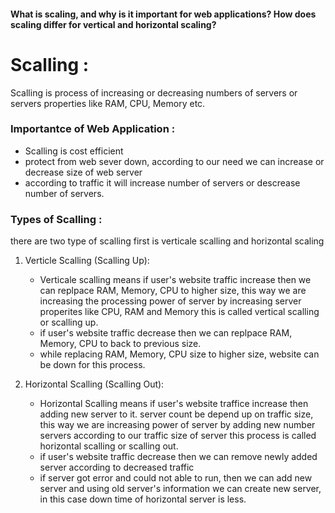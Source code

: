 #### What is scaling, and why is it important for web applications? How does scaling differ for vertical and horizontal scaling?

# Scalling :

Scalling is process of increasing or decreasing numbers of servers or servers properties like RAM, CPU, Memory etc.

### Importantce of Web Application :

- Scalling is cost efficient
- protect from web sever down, according to our need we can increase or decrease size of web server
- according to traffic it will increase number of servers or descrease number of servers.

### Types of Scalling :

there are two type of scalling first is verticale scalling and horizontal scaling

1. Verticle Scalling (Scalling Up):

   - Verticale scalling means if user's website traffic increase then we can replpace RAM, Memory, CPU to higher size, this way we are increasing the processing power of server by increasing server properites like CPU, RAM and Memory this is called vertical scalling or scalling up.
   - if user's website traffic decrease then we can replpace RAM, Memory, CPU to back to previous size.
   - while replacing RAM, Memory, CPU size to higher size, website can be down for this process.

2. Horizontal Scalling (Scalling Out):

   - Horizontal Scalling means if user's website traffice increase then adding new server to it. server count be depend up on traffic size, this way we are increasing power of server by adding new number servers according to our traffic size of server this process is called horizontal scalling or scalling out.
   - if user's website traffic decrease then we can remove newly added server according to decreased traffic
   - if server got error and could not able to run, then we can add new server and using old server's information we can create new server, in this case down time of horizontal server is less.
